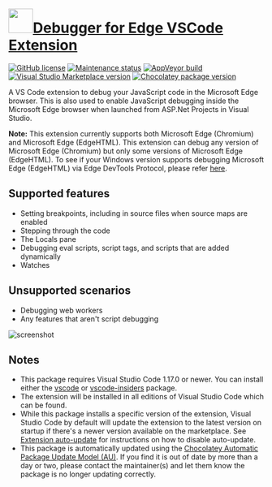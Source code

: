 # [<img src="https://cdn.jsdelivr.net/gh/dgalbraith/chocolatey-packages@236a257aaf4920b7b1b4c6b0cd29eca8c5026e91/icons/vscode-edge-debug.png" width="48" height="48" />Debugger for Edge VSCode Extension](<https://chocolatey.org/packages/vscode-edge-debug>)

[![GitHub license](https://img.shields.io/github/license/microsoft/vscode-edge-debug)](https://github.com/microsoft/vscode-edge-debug2/blob/master/LICENSE.txt)
[![Maintenance status](https://img.shields.io/badge/maintained%3F-yes-green.svg)](https://github.com/dgalbraith/chocolatey-packages/graphs/commit-activity)
[![AppVeyor build](https://img.shields.io/appveyor/ci/dgalbraith/chocolatey-packages)](https://ci.appveyor.com/project/dgalbraith/chocolatey-packages)
[![Visual Studio Marketplace version](https://img.shields.io/visual-studio-marketplace/v/msjsdiag.debugger-for-edge?label=Marketplace)](https://marketplace.visualstudio.com/items?itemName=msjsdiag.debugger-for-edge)
[![Chocolatey package version](https://img.shields.io/chocolatey/v/vscode-firefox-debug?label=Chocolatey)](https://chocolatey.org/packages/vscode-edge-debug)

A VS Code extension to debug your JavaScript code in the Microsoft Edge browser. This is also used to enable JavaScript debugging inside the Microsoft Edge browser when launched from ASP.Net Projects in Visual Studio.

**Note:** This extension currently supports both Microsoft Edge (Chromium) and Microsoft Edge (EdgeHTML). This extension can debug any version of Microsoft Edge (Chromium) but only some versions of Microsoft Edge (EdgeHTML). To see if your Windows version supports debugging Microsoft Edge (EdgeHTML) via Edge DevTools Protocol, please refer [here](https://docs.microsoft.com/en-us/microsoft-edge/devtools-protocol/).

## Supported features

* Setting breakpoints, including in source files when source maps are enabled
* Stepping through the code
* The Locals pane
* Debugging eval scripts, script tags, and scripts that are added dynamically
* Watches

## Unsupported scenarios

* Debugging web workers
* Any features that aren't script debugging

![screenshot](https://cdn.jsdelivr.net/gh/dgalbraith/chocolatey-packages@236a257aaf4920b7b1b4c6b0cd29eca8c5026e91/automatic/vscode-edge-debug/screenshot.png)

## Notes

* This package requires Visual Studio Code 1.17.0 or newer.
  You can install either the [vscode](https://chocolatey.org/packages/vscode) or [vscode-insiders](https://chocolatey.org/packages/vscode-insiders) package.
* The extension will be installed in all editions of Visual Studio Code which can be found.
* While this package installs a specific version of the extension, Visual Studio Code by default will update the extension to the latest version on startup if there's a newer version available on the marketplace.
  See [Extension auto-update](https://code.visualstudio.com/docs/editor/extension-gallery#_extension-autoupdate) for instructions on how to disable auto-update.
* This package is automatically updated using the [Chocolatey Automatic Package Update Model (AU)](https://github.com/majkinetor/au/blob/master/README.md).
  If you find it is out of date by more than a day or two, please contact the maintainer(s) and let them know the package is no longer updating correctly.
